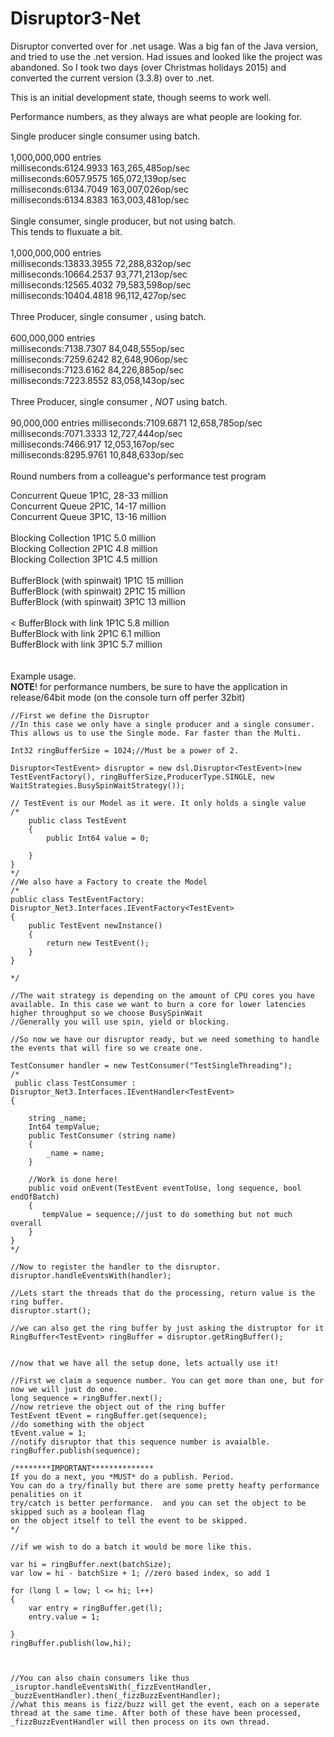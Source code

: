 # Disruptor3-Net
Disruptor converted over for .net usage.
Was a big fan of the Java version, and tried to use the .net version. Had issues and looked like the project was abandoned.
So I took two days (over Christmas holidays 2015) and converted the current version (3.3.8) over to .net. 

This is an initial development state, though seems to work well. 


Performance numbers, as they always are what people are looking for.
<br/>

Single producer single consumer using batch.
<br/><br>
1,000,000,000 entries<br/>
milliseconds:6124.9933 163,265,485op/sec<br/>
milliseconds:6057.9575 165,072,139op/sec<br/>
milliseconds:6134.7049 163,007,026op/sec<br/>
milliseconds:6134.8383 163,003,481op/sec<br/>
<br/>
Single consumer, single producer, but not using batch. <br/>
This tends to fluxuate a bit.<br/>
<br/>
1,000,000,000 entries<br/>
milliseconds:13833.3955 72,288,832op/sec<br/>
milliseconds:10664.2537 93,771,213op/sec<br/>
milliseconds:12565.4032 79,583,598op/sec<br/>
milliseconds:10404.4818 96,112,427op/sec<br/>
<br/>
Three Producer, single consumer , using batch.<br/>
<br/>
600,000,000 entries<br/>
milliseconds:7138.7307 84,048,555op/sec<br/>
milliseconds:7259.6242 82,648,906op/sec<br/>
milliseconds:7123.6162 84,226,885op/sec<br/>
milliseconds:7223.8552 83,058,143op/sec<br/>
<br/>
Three Producer, single consumer , *NOT* using batch.<br/>
<br/>
90,000,000 entries
milliseconds:7109.6871 12,658,785op/sec<br/>
milliseconds:7071.3333 12,727,444op/sec<br/>
milliseconds:7466.917 12,053,167op/sec<br/>
milliseconds:8295.9761 10,848,633op/sec<br/>
<br/>
Round numbers from a colleague's performance test program<br/>

Concurrent Queue 1P1C, 28-33 million<br/> 
Concurrent Queue 2P1C, 14-17 million<br/>
Concurrent Queue 3P1C, 13-16 million<br/>
<br/>
Blocking Collection 1P1C 5.0 million<br/>
Blocking Collection 2P1C 4.8 million<br/>
Blocking Collection 3P1C 4.5 million<br/>
<br/>
BufferBlock (with spinwait) 1P1C 15 million<br/>
BufferBlock (with spinwait) 2P1C 15 million<br/>
BufferBlock (with spinwait) 3P1C 13 million<br/>
<br/><
BufferBlock with link 1P1C 5.8 million<br/>
BufferBlock with link 2P1C 6.1 million<br/>
BufferBlock with link 3P1C 5.7 million<br/>
<br/>
<br/>
Example usage.
<br/>
**NOTE**! for performance numbers, be sure to have the application in release/64bit mode (on the console turn off perfer 32bit)
<br/>
```
//First we define the Disruptor
//In this case we only have a single producer and a single consumer. This allows us to use the Single mode. Far faster than the Multi.

Int32 ringBufferSize = 1024;//Must be a power of 2.

Disruptor<TestEvent> disruptor = new dsl.Disruptor<TestEvent>(new TestEventFactory(), ringBufferSize,ProducerType.SINGLE, new WaitStrategies.BusySpinWaitStrategy());

// TestEvent is our Model as it were. It only holds a single value
/*
	public class TestEvent
    {
        public Int64 value = 0;

    }
}
*/
//We also have a Factory to create the Model
/*
public class TestEventFactory: Disruptor_Net3.Interfaces.IEventFactory<TestEvent>
{
    public TestEvent newInstance()
    {
        return new TestEvent();
    }
}

*/

//The wait strategy is depending on the amount of CPU cores you have available. In this case we want to burn a core for lower latencies higher throughput so we choose BusySpinWait
//Generally you will use spin, yield or blocking.

//So now we have our disruptor ready, but we need something to handle the events that will fire so we create one.

TestConsumer handler = new TestConsumer("TestSingleThreading");
/*
 public class TestConsumer : Disruptor_Net3.Interfaces.IEventHandler<TestEvent>
{

    string _name;
    Int64 tempValue;
    public TestConsumer (string name)
    {
        _name = name;
    }

	//Work is done here!
    public void onEvent(TestEvent eventToUse, long sequence, bool endOfBatch)
    {
       tempValue = sequence;//just to do something but not much overall
    }
}
*/

//Now to register the handler to the disruptor.
disruptor.handleEventsWith(handler);

//Lets start the threads that do the processing, return value is the ring buffer.            
disruptor.start();

//we can also get the ring buffer by just asking the distruptor for it
RingBuffer<TestEvent> ringBuffer = disruptor.getRingBuffer();


//now that we have all the setup done, lets actually use it!

//First we claim a sequence number. You can get more than one, but for now we will just do one.
long sequence = ringBuffer.next();
//now retrieve the object out of the ring buffer
TestEvent tEvent = ringBuffer.get(sequence);
//do something with the object
tEvent.value = 1;
//notify disruptor that this sequence number is avaialble.
ringBuffer.publish(sequence);

/********IMPORTANT**************
If you do a next, you *MUST* do a publish. Period.
You can do a try/finally but there are some pretty heafty performance penalities on it
try/catch is better performance.  and you can set the object to be skipped such as a boolean flag
on the object itself to tell the event to be skipped.
*/

//if we wish to do a batch it would be more like this.

var hi = ringBuffer.next(batchSize);
var low = hi - batchSize + 1; //zero based index, so add 1

for (long l = low; l <= hi; l++)
{
    var entry = ringBuffer.get(l);
    entry.value = 1;
                            
}
ringBuffer.publish(low,hi);



//You can also chain consumers like thus
_isruptor.handleEventsWith(_fizzEventHandler, _buzzEventHandler).then(_fizzBuzzEventHandler);
//what this means is fizz/buzz will get the event, each on a seperate thread at the same time. After both of these have been processed, _fizzBuzzEventHandler will then process on its own thread.   


```




